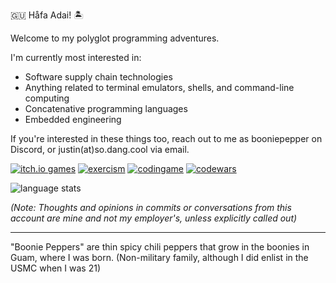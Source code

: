 🇬🇺 Håfa Adai! 🏝

Welcome to my polyglot programming adventures.

I'm currently most interested in:

- Software supply chain technologies
- Anything related to terminal emulators, shells, and command-line computing
- Concatenative programming languages
- Embedded engineering

If you're interested in these things too, reach out to me as booniepepper on Discord, or justin(at)so.dang.cool via email.

[![itch.io games](https://www.shields.io/badge/itch.io-game_maker-blue)](https://booniepepper.itch.io/)
[![exercism](https://www.shields.io/badge/exercism-track_maker-white)](https://exercism.org/profiles/booniepepper)
[![codingame](https://www.shields.io/badge/codingame-code_clasher-yellow)](https://www.codingame.com/profile/6d3505ec54f313b24ce201c6575a0d9c5101104)
[![codewars](https://www.codewars.com/users/booniepepper/badges/micro)](https://www.codewars.com/users/booniepepper)

![language stats](https://github-readme-stats.vercel.app/api/top-langs/?username=booniepepper&langs_count=50&layout=compact&theme=gruvbox&show_icons=true)

_(Note: Thoughts and opinions in commits or conversations from this account are _mine_ and not my employer's, unless explicitly called out)_

---

"Boonie Peppers" are thin spicy chili peppers that grow in the boonies in Guam, where I was born. (Non-military family, although I did enlist in the USMC when I was 21)
